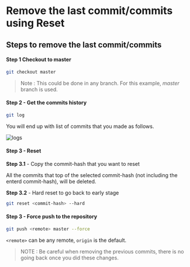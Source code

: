 # Remove the last commit/commits using Reset

## Steps to remove the last commit/commits

#### **Step 1** Checkout to master

```bash
git checkout master
```

> Note : This could be done in any branch. For this example, *master* branch is used.

#### **Step 2** -  Get the commits history

```bash
git log
```

You will end up with list of commits that you made as follows.

![logs](https://user-images.githubusercontent.com/22785263/47548190-d2dc6580-d915-11e8-8591-c470511ddae0.PNG)

#### Step 3 - Reset

**Step 3.1** - Copy the commit-hash that you want to reset

All the commits that top of the selected commit-hash (not including the enterd commit-hash), will be deleted.

**Step 3.2** - Hard reset to go back to early stage

```bash
git reset <commit-hash> --hard
```

#### Step 3 - Force push to the repository

```bash
git push <remote> master --force
```

`<remote>` can be any remote, `origin` is the default.

> NOTE : Be careful when removing the previous commits, there is no going back once you did these changes.